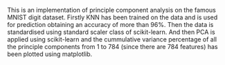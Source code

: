 This is an implementation of principle component analysis on the famous MNIST digit dataset. Firstly KNN has been trained on the data and is used for prediction obtaining an accuracy of more than 96%. Then the data is standardised using standard scaler class of scikit-learn. And then PCA is applied using scikit-learn and the cummulative variance percentage of all the principle components from 1 to 784 (since there are 784 features) has been plotted using matplotlib.

